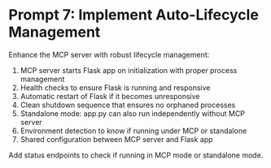 # Prompt 7: Implement Auto-Lifecycle Management

Enhance the MCP server with robust lifecycle management:

1. MCP server starts Flask app on initialization with proper process management
2. Health checks to ensure Flask is running and responsive
3. Automatic restart of Flask if it becomes unresponsive
4. Clean shutdown sequence that ensures no orphaned processes
5. Standalone mode: app.py can also run independently without MCP server
6. Environment detection to know if running under MCP or standalone
7. Shared configuration between MCP server and Flask app

Add status endpoints to check if running in MCP mode or standalone mode.